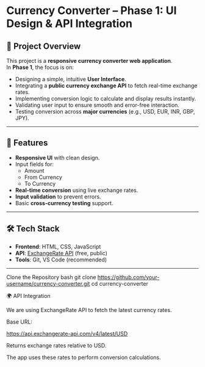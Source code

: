 # Currency Converter – Phase 1: UI Design & API Integration

## 📌 Project Overview
This project is a **responsive currency converter web application**.  
In **Phase 1**, the focus is on:
- Designing a simple, intuitive **User Interface**.
- Integrating a **public currency exchange API** to fetch real-time exchange rates.
- Implementing conversion logic to calculate and display results instantly.
- Validating user input to ensure smooth and error-free interaction.
- Testing conversion across **major currencies** (e.g., USD, EUR, INR, GBP, JPY).

---

## 🚀 Features
- **Responsive UI** with clean design.
- Input fields for:
  - Amount
  - From Currency
  - To Currency
- **Real-time conversion** using live exchange rates.
- **Input validation** to prevent errors.
- Basic **cross-currency testing** support.

---

## 🛠️ Tech Stack
- **Frontend**: HTML, CSS, JavaScript  
- **API**: [ExchangeRate API](https://api.exchangerate-api.com) (free, public)  
- **Tools**: Git, VS Code (recommended)

---
Clone the Repository
bash
git clone https://github.com/your-username/currency-converter.git
cd currency-converter

🌍 API Integration

We are using ExchangeRate API to fetch the latest currency rates.

Base URL:

https://api.exchangerate-api.com/v4/latest/USD


Returns exchange rates relative to USD.

The app uses these rates to perform conversion calculations.
    
